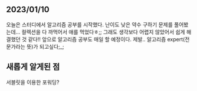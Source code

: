 ## 2023/01/10
오늘은 스터디에서 알고리즘 공부를 시작했다. 난이도 낮은 약수 구하기 문제를 풀어봤는데... 컬렉션을 다 까먹어서 애를 먹었다ㅎ;; 그래도 생각보다 어렵지 않았어서 쉽게 해결했던 것 같다!! 앞으로 알고리즘 공부도 매일 할 예정이다. 제발.. 알고리즘 expert(전문가라는 뜻)가 되고싶다;_;

## 새롭게 알게된 점
서블릿을 이용한 포워딩?